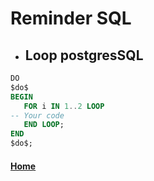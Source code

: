 # Reminder SQL

- ## Loop postgresSQL

```sql
DO
$do$
BEGIN 
   FOR i IN 1..2 LOOP
-- Your code
   END LOOP;
END
$do$;
```

#### [Home](https://fjulien.github.io/My-book)
